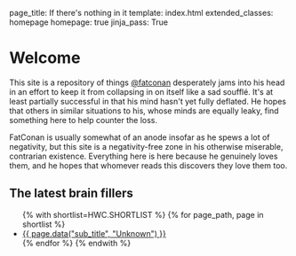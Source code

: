 page_title: If there's nothing in it
template: index.html
extended_classes: homepage
homepage: true
jinja_pass: True

# Welcome

This site is a repository of things [@fatconan](https://mastodon.scot/@fatconan) desperately jams into his head in an effort to
keep it from collapsing in on itself like a sad soufflé. It's at least partially successful in that his mind hasn't yet 
fully deflated. He hopes that others in similar situations to his, whose minds are equally leaky, find something here to 
help counter the loss.

FatConan is usually somewhat of an anode insofar as he spews a lot of negativity, but this site is a negativity-free zone
in his otherwise miserable, contrarian existence. Everything here is here because he genuinely loves them, and he hopes that
whomever reads this discovers they love them too. 

## The latest brain fillers
<nav class="inline">
    <ul>
    {% with shortlist=HWC.SHORTLIST %}
        {% for page_path, page in shortlist %}
            <li><a href="{{ page.target_url }}">{{ page.data("sub_title", "Unknown") }}</a></li>
        {% endfor %}
    {% endwith %}
    </ul>
</nav>